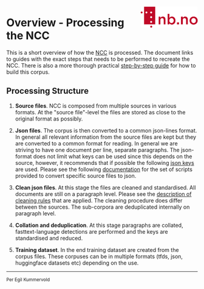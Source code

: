 [<img align="right" width="150px" src="../images/nblogo.png">](https://ai.nb.no)
# Overview - Processing the NCC
This is a short overview of how the [NCC](corpus_description.md) is processed. The document links to guides with the exact steps that needs to be performed to recreate the NCC. There is also a more thorough practical [step-by-step guide](step_by_step_guide.md) for how to build this corpus. 
## Processing Structure

1) **Source files**. NCC is composed from multiple sources in various formats. At the "source file"-level the files are stored as close to the original format as possibly.

2) **Json files**. The corpus is then converted to a common json-lines format. In general all relevant information from the source files are kept but they are converted to a common format for reading. In general we are striving to have one document per line, separate paragraphs. The json-format does not limit what keys can be used since this depends on the source, however, it recommends that if possible the following [json keys](json_format.md) are used. Please see the following [documentation](create_scripts.md) for the set of scripts provided to convert specific source files to json.

3) **Clean json files**. At this stage the files are cleaned and standardised. All documents are still on a paragraph level. Please see the [description of cleaning rules](cleaning_rules_description.md) that are applied. The cleaning procedure does differ between the sources. The sub-corpora are deduplicated internally on paragraph level.

4) **Collation and deduplication**. At this stage paragraphs are collated, fasttext-language detections are performed and the keys are standardised and reduced. 

5) **Training dataset**. In the end training dataset are created from the corpus files. These corpuses can be in multiple formats (tfds, json, huggingface datasets etc) depending on the use. 

---
<sup>Per Egil Kummervold</sup>
